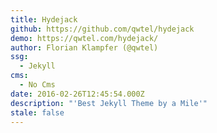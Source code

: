 ```yaml
---
title: Hydejack
github: https://github.com/qwtel/hydejack
demo: https://qwtel.com/hydejack/
author: Florian Klampfer (@qwtel)
ssg:
  - Jekyll
cms:
  - No Cms
date: 2016-02-26T12:45:54.000Z
description: "'Best Jekyll Theme by a Mile'"
stale: false
---
```

